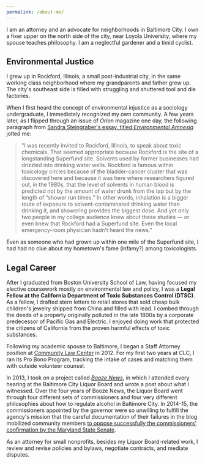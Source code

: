```yaml
---
permalink: /about-me/
---
```

I am an attorney and an advocate for neighborhoods in Baltimore City. I own a fixer upper on the north side of the city, near Loyola University, where my spouse teaches philosophy. I am a neglectful gardener and a timid cyclist.

## Environmental Justice

I grew up in Rockford, Illinois, a small post-industrial city, in the same working class neighborhood where my grandparents and father grew up. The city's southeast side is filled with struggling and shuttered tool and die factories.

When I first heard the concept of environmental injustice as a sociology undergraduate, I immediately recognized my own community. A few years later, as I flipped through an issue of *Orion* magazine one day, the following paragraph from [Sandra Steingraber's essay, titled *Environmental Amnesia*](https://orionmagazine.org/article/environmental-amnesia/) jolted me:

>"I was recently invited to Rockford, Illinois, to speak about toxic chemicals. That seemed appropriate because Rockford is the site of a longstanding Superfund site. Solvents used by former businesses had drizzled into drinking water wells. Rockford is famous within toxicology circles because of the bladder-cancer cluster that was discovered here and because it was here where researchers figured out, in the 1980s, that the level of solvents in human blood is predicted not by the amount of water drunk from the tap but by the length of “shower run times.” In other words, inhalation is a bigger route of exposure to solvent-contaminated drinking water than drinking it, and showering provides the biggest dose. And yet only two people in my college audience knew about these studies — or even knew that Rockford had a Superfund site. Even the local emergency-room physician hadn’t heard the news."

Even as someone who had grown up within one mile of the Superfund site, I had had no clue about my hometown's fame (infamy?) among toxicologists.

## Legal Career

After I graduated from Boston University School of Law, having focused my elective coursework mostly on environmental law and policy, I was a **Legal Fellow at the California Department of Toxic Substances Control (DTSC)**. As a fellow, I drafted stern letters to retail stores that sold cheap bulk children's jewelry shipped from China and filled with lead. I combed through the deeds of a property originally polluted in the late 1800s by a corporate predecessor of Pacific Gas and Electric. I enjoyed doing work that protected the citizens of California from the proven harmful effects of toxic substances.

Following my academic spouse to Baltimore, I began a Staff Attorney position at [Community Law Center](www.communitylaw.org) in 2012. For my first two years at CLC, I ran its Pro Bono Program, tracking the intake of cases and matching them with outside volunteer counsel.

In 2013, I took on a project called *[Booze News](www.communitylaw.org/booze-news/)*, in which I attended every hearing at the Baltimore City Liquor Board and wrote a post about what I witnessed. Over the four years of Booze News, the Liquor Board went through four different sets of commissioners and four very different philosophies about how to regulate alcohol in Baltimore City. In 2014-15, the commissioners appointed by the governor were so unwilling to fulfill the agency's mission that the careful documentation of their failures in the blog mobilized community members [to oppose successfully the commissioners' confirmation by the Maryland State Senate](http://www.baltimoresun.com/news/maryland/politics/blog/bal-senate-committee-votes-against-baltimore-liquor-board-members-20160321-story.html).

As an attorney for small nonprofits, besides my Liquor Board-related work, I review and revise policies and bylaws, negotiate contracts, and mediate disputes.
